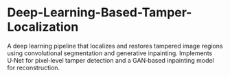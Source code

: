 # Deep-Learning-Based-Tamper-Localization
A deep learning pipeline that localizes and restores tampered image regions using convolutional segmentation and generative inpainting. Implements U‑Net for pixel‑level tamper detection and a GAN‑based inpainting model for reconstruction.
